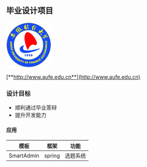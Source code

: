 ## 毕业设计项目

![aufe.jpg](aufe.jpg)

[**http://www.aufe.edu.cn**](http://www.aufe.edu.cn)

### 设计目标
- 顺利通过毕业答辩
- 提升开发能力

#### 应用

| 模板       | 框架     | 功能     |
| :--------: | :-------:| :------: |
| SmartAdmin | spring   | 选题系统 |
